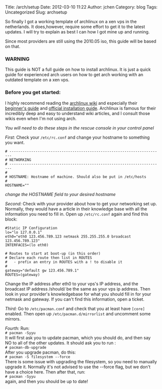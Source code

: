 Title: /arch/setup
Date: 2012-03-10 11:22
Author: jchen
Category: blog
Tags: Uncategorized
Slug: archsetup

So finally I got a working template of archlinux on a xen vps in the
netherlands. It does,however, require some effort to get it to the
latest updates. I will try to explain as best I can how I got mine up
and running.

<!-- PELICAN_END_SUMMARY -->

Since most providers are still using the 2010.05 iso, this guide will be
based on that.

### WARNING

This guide is NOT a full guide on how to install archlinux. It is just a quick guide for experienced
arch users on how to get arch working with an outdated template on a xen
vps.

### Before you get started:
I highly recommend reading the [archlinux wiki][] and especially their
[beginner's guide][] and [official installation guide][]. Archlinux is
famous for their incredibly deep and easy to understand wiki articles,
and I consult those wikis even when I'm not using arch.  


_You will need to do these steps in the rescue console in your control panel_

*First:*
Check your `/etc/rc.conf` and change your hostname to something you
want.

    # -----------------------------------------------------------------------
    # NETWORKING
    # -----------------------------------------------------------------------
    #
    # HOSTNAME: Hostname of machine. Should also be put in /etc/hosts
    #
    HOSTNAME=""

*change the HOSTNAME field to your desired hostname*

*Second:*
Check with your provider about how to get your networking set up.
Normally, they would have a article in their knowledge base with all the
information you need to fill in. Open up `/etc/rc.conf` again and find
this block:

    #Static IP Configuration
    lo="lo 127.0.0.1"
    eth0="eth0 123.456.789.123 netmask 255.255.255.0 broadcast 123.456.789.123"
    INTERFACES=(lo eth0)

    # Routes to start at boot-up (in this order)
    # Declare each route then list in ROUTES
    #   - prefix an entry in ROUTES with a ! to disable it
    #
    gateway="default gw 123.456.789.1"
    ROUTES=(gateway)

Change the IP address after eth0 to your vps's IP address, and the
broadcast IP address /should/ be the same as your vps ip address. Then
look in your provider's knowledgebase for what you should fill in for
your netmask and gateway. If you can't find this information, open a
ticket.

*Third:*
Go to `/etc/pacman.conf` and check that you at least have `[core]`
enabled. Then open up `/etc/pacman.d/mirrorlist` and uncomment some
mirrors.

*Fourth:*
Run:  
`# pacman -Syyu`  
It will first ask you to update pacman, which you should do, and then
say NO to all of the other updates. It should ask you to run :  
`# pacman-db-upgrade`  
After you upgrade pacman, do this:  
`# pacman -S filesystem --force`  
There is some issue with upgrading the filesystem, so you need to
manually upgrade it. Normally it's not advised to use the --force flag,
but we don't have a choice here. Then after that, run:  
`# pacman -Syyu`  
again, and then you should be up to date!

  [archlinux wiki]: https://wiki.archlinux.org/index.php/Main_Page
    "archlinux wiki"
  [beginner's guide]: https://wiki.archlinux.org/index.php/Beginners%27_Guide
    "beginner's guide"
  [official installation guide]: https://wiki.archlinux.org/index.php/Official_Installation_Guide
    "official installation guide"

